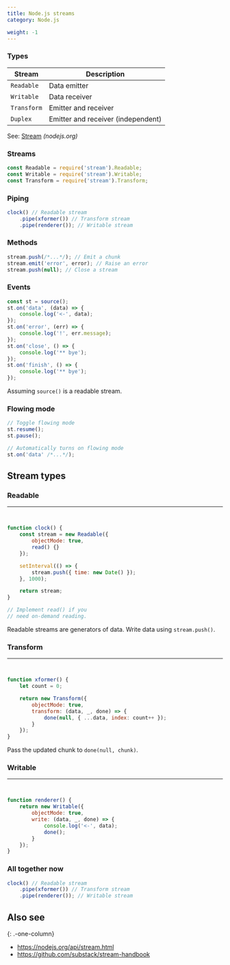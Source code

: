 ```yaml
---
title: Node.js streams
category: Node.js

weight: -1
---
```


### Types

| Stream      | Description                        |
| ----------- | ---------------------------------- |
| `Readable`  | Data emitter                       |
| `Writable`  | Data receiver                      |
| `Transform` | Emitter and receiver               |
| `Duplex`    | Emitter and receiver (independent) |

See: [Stream](https://nodejs.org/api/stream.html#stream_stream) _(nodejs.org)_

### Streams

```js
const Readable = require('stream').Readable;
const Writable = require('stream').Writable;
const Transform = require('stream').Transform;
```

### Piping

```js
clock() // Readable stream
    .pipe(xformer()) // Transform stream
    .pipe(renderer()); // Writable stream
```

### Methods

```js
stream.push(/*...*/); // Emit a chunk
stream.emit('error', error); // Raise an error
stream.push(null); // Close a stream
```

### Events

```js
const st = source();
st.on('data', (data) => {
    console.log('<-', data);
});
st.on('error', (err) => {
    console.log('!', err.message);
});
st.on('close', () => {
    console.log('** bye');
});
st.on('finish', () => {
    console.log('** bye');
});
```

Assuming `source()` is a readable stream.

### Flowing mode

```js
// Toggle flowing mode
st.resume();
st.pause();
```

```js
// Automatically turns on flowing mode
st.on('data' /*...*/);
```

## Stream types

### Readable

---


```js


function clock() {
    const stream = new Readable({
        objectMode: true,
        read() {}
    });

    setInterval(() => {
        stream.push({ time: new Date() });
    }, 1000);

    return stream;
}

// Implement read() if you
// need on-demand reading.
```

Readable streams are generators of data. Write data using `stream.push()`.

### Transform

---


```js


function xformer() {
    let count = 0;

    return new Transform({
        objectMode: true,
        transform: (data, _, done) => {
            done(null, { ...data, index: count++ });
        }
    });
}
```

Pass the updated chunk to `done(null, chunk)`.

### Writable

---


```js


function renderer() {
    return new Writable({
        objectMode: true,
        write: (data, _, done) => {
            console.log('<-', data);
            done();
        }
    });
}
```

### All together now

```js
clock() // Readable stream
    .pipe(xformer()) // Transform stream
    .pipe(renderer()); // Writable stream
```

## Also see

{: .-one-column}

-   <https://nodejs.org/api/stream.html>
-   <https://github.com/substack/stream-handbook>
